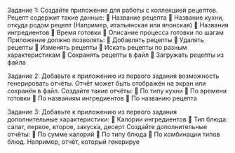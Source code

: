 Задание 1:
Создайте приложение для работы с коллекцией рецептов. Рецепт содержит такие данные:
 Название рецепта
 Название кухни, откуда родом рецепт (Например, итальянская или японская)
 Названия ингредиентов
 Время готовки
 Описание процесса готовки по шагам
Приложение должно позволять:
 Добавлять рецепты
 Удалять рецепты
 Изменять рецепты
 Искать рецепты по разным характеристикам
 Сохранять рецепты в файл
 Загружать рецепты из файла

Задание 2:
Добавьте к приложению из первого задания возможность генерировать отчёты.
Отчёт может быть отображён на экран или сохранён в файл. Создайте такие отчёты:
 По типу кухни
 По времени готовки
 По названиям ингредиентов
 По названию рецепта


Задание 3:
Добавьте к приложению из первого задания дополнительные характеристики:
 Калории ингредиентов
 Тип блюда: салат, первое, второе, закуска, десерт
Создайте дополнительные отчёты:
 По сумме калорий
 По типу блюда
 По комбинации типов блюд. Например, отчёт, который генерируе
